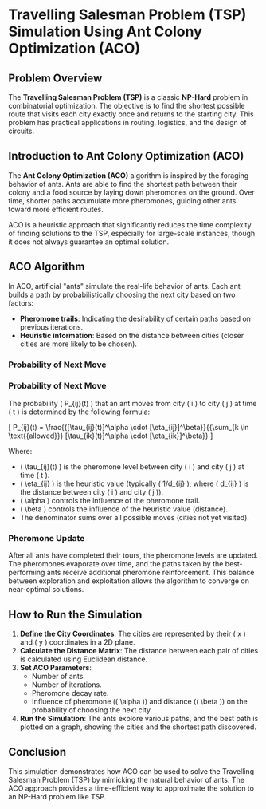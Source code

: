 # Travelling Salesman Problem (TSP) Simulation Using Ant Colony Optimization (ACO)

## Problem Overview

The **Travelling Salesman Problem (TSP)** is a classic **NP-Hard** problem in combinatorial optimization. The objective is to find the shortest possible route that visits each city exactly once and returns to the starting city. This problem has practical applications in routing, logistics, and the design of circuits.

## Introduction to Ant Colony Optimization (ACO)

The **Ant Colony Optimization (ACO)** algorithm is inspired by the foraging behavior of ants. Ants are able to find the shortest path between their colony and a food source by laying down pheromones on the ground. Over time, shorter paths accumulate more pheromones, guiding other ants toward more efficient routes.

ACO is a heuristic approach that significantly reduces the time complexity of finding solutions to the TSP, especially for large-scale instances, though it does not always guarantee an optimal solution.

## ACO Algorithm

In ACO, artificial "ants" simulate the real-life behavior of ants. Each ant builds a path by probabilistically choosing the next city based on two factors:
- **Pheromone trails**: Indicating the desirability of certain paths based on previous iterations.
- **Heuristic information**: Based on the distance between cities (closer cities are more likely to be chosen).

### Probability of Next Move

### Probability of Next Move

The probability \( P_{ij}(t) \) that an ant moves from city \( i \) to city \( j \) at time \( t \) is determined by the following formula:

\[
P_{ij}(t) = \frac{{[\tau_{ij}(t)]^\alpha \cdot [\eta_{ij}]^\beta}}{{\sum_{k \in \text{{allowed}}} [\tau_{ik}(t)]^\alpha \cdot [\eta_{ik}]^\beta}}
\]

Where:
- \( \tau_{ij}(t) \) is the pheromone level between city \( i \) and city \( j \) at time \( t \).
- \( \eta_{ij} \) is the heuristic value (typically \( 1/d_{ij} \), where \( d_{ij} \) is the distance between city \( i \) and city \( j \)).
- \( \alpha \) controls the influence of the pheromone trail.
- \( \beta \) controls the influence of the heuristic value (distance).
- The denominator sums over all possible moves (cities not yet visited).


### Pheromone Update

After all ants have completed their tours, the pheromone levels are updated. The pheromones evaporate over time, and the paths taken by the best-performing ants receive additional pheromone reinforcement. This balance between exploration and exploitation allows the algorithm to converge on near-optimal solutions.

## How to Run the Simulation

1. **Define the City Coordinates**: The cities are represented by their \( x \) and \( y \) coordinates in a 2D plane.
2. **Calculate the Distance Matrix**: The distance between each pair of cities is calculated using Euclidean distance.
3. **Set ACO Parameters**:
   - Number of ants.
   - Number of iterations.
   - Pheromone decay rate.
   - Influence of pheromone (\( \alpha \)) and distance (\( \beta \)) on the probability of choosing the next city.
4. **Run the Simulation**: The ants explore various paths, and the best path is plotted on a graph, showing the cities and the shortest path discovered.

## Conclusion

This simulation demonstrates how ACO can be used to solve the Travelling Salesman Problem (TSP) by mimicking the natural behavior of ants. The ACO approach provides a time-efficient way to approximate the solution to an NP-Hard problem like TSP.
